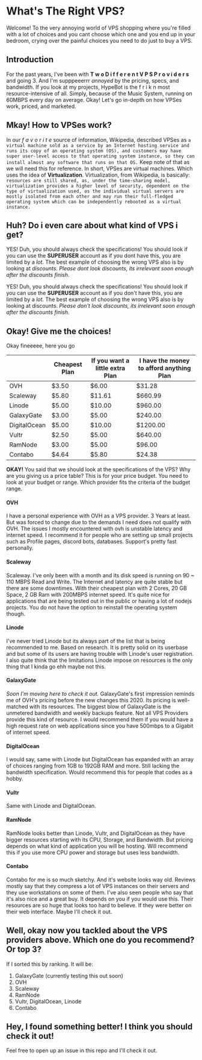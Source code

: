 # What's The Right VPS?
Welcome! To the very annoying world of VPS shopping where you're filled with a lot of choices and you cant choose which one and you end up in your bedroom, crying over the painful choices you need to do just to buy a VPS.

## Introduction
For the past years, I've been with **T w o D i f f e r e n t V P S P r o v i d e r s** and going 3. And I'm supppeeerrr *annoyed* by the pricing, specs, and bandwidth. If you look at my projects, HypeBot is the f r i k n most resource-intensive of all. Simply, because of the Music System, running on 60MBPS every day on average. Okay! Let's go in-depth on how VPSes work, priced, and marketed.

## Mkay! How to VPSes work?

In our *f a v o r i t e* source of information, Wikipedia, described VPSes as ``a virtual machine sold as a service by an Internet hosting service and runs its copy of an operating system (OS), and customers may have super user-level access to that operating system instance, so they can install almost any software that runs on that OS.`` Keep note of that as we will need this for reference. In short, VPSes are virtual machines. Which uses the idea of **Virtualization**. Virtualization, from Wikipedia, is basically: ``resources are still shared, as, under the time-sharing model, virtualization provides a higher level of security, dependent on the type of virtualization used, as the individual virtual servers are mostly isolated from each other and may run their full-fledged operating system which can be independently rebooted as a virtual instance. ``


## Huh? Do i even care about what kind of VPS i get?
YES! Duh, you should always check the specifications! You should look if you can use the **SUPERUSER** account as if you dont have this, you are limited by a *lot*. The best example of choosing the wrong VPS also is by looking at *discounts*. *Please dont look discounts, its irrelevant soon enough after the discounts finish*.

YES! Duh, you should always check the specifications! You should look if you can use the **SUPERUSER** account as if you don't have this, you are limited by a *lot*. The best example of choosing the wrong VPS also is by looking at discounts. *Please don't look discounts, its irrelevant soon enough after the discounts finish.*

## Okay! Give me the choices!
Okay fineeeee, here you go

|              | Cheapest Plan | If you want a little extra Plan | I have the money to afford anything Plan |
|--------------|---------------|---------------------------------|------------------------------------------|
| OVH          | $3.50         | $6.00                           | $31.28                                   |
| Scaleway     | $5.80         | $11.61                          | $660.99                                  |
| Linode       | $5.00         | $10.00                          | $960.00                                  |
| GalaxyGate   | $3.00         | $5.00                           | $240.00                                  |
| DigitalOcean | $5.00         | $10.00                          | $1200.00                                 |
| Vultr        | $2.50         | $5.00                           | $640.00                                  |
| RamNode      | $3.00         | $5.00                           | $96.00                                   |
| Contabo      | $4.64         | $5.80                           | $24.38                                   |

**OKAY!** You said that we should look at the specifications of the VPS? Why are you giving us a price table? This is for your price budget. You need to look at your budget or range. Which provider fits the criteria of the budget range.

#### OVH
I have a personal experience with OVH as a VPS provider. 3 Years at least. But was forced to change due to the demands I need does not qualify with OVH. The issues I mostly encountered with ovh is unstable latency and internet speed. I recommend it for people who are setting up small projects such as Profile pages, discord bots, databases. Support's pretty fast personally.

#### Scaleway
Scaleway. I've only been with a month and its disk speed is running on 90 ~ 110 MBPS Read and Write. The Internet and latency are quite stable but there are some downtimes. With their cheapest plan with 2 Cores, 20 GB Space, 2 GB Ram with 200MBPS internet speed. It's quite nice for applications that are being tested out in the public or having a lot of nodejs projects. You do not have the option to reinstall the operating system though.

#### Linode
I've never tried Linode but its always part of the list that is being recommended to me. Based on research. It is pretty solid on its userbase and but some of its users are having trouble with Linode's user registration. I also quite think that the limitations Linode impose on resources is the only thing that I kinda go ehh maybe not this.

#### GalaxyGate
*Soon I'm moving here to check it out.* GalaxyGate's first impression reminds me of OVH's pricing before the new changes this 2020. Its pricing is well-matched with its resources. The biggest blow of GalaxyGate is the unmetered bandwidth and weekly backups feature. Not all VPS Providers provide this kind of resource. I would recommend them if you would have a high request rate on web applications since you have 500mbps to a Gigabit of internet speed.

#### DigitalOcean
I would say, same with Linode but DigitalOcean has expanded with an array of choices ranging from 1GB to 192GB RAM and more. Still lacking the bandwidth specification. Would recommend this for people that codes as a hobby.

#### Vultr
Same with Linode and DigitalOcean.

#### RamNode
RamNode looks better than Linode, Vultr, and DigitalOcean as they have bigger resources starting with its CPU, Storage, and Bandwidth. But pricing depends on what kind of application you will be hosting. Will recommend this if you use more CPU power and storage but uses less bandwidth.

#### Contabo
Contabo for me is so much sketchy. And it's website looks way old. Reviews mostly say that they compress a lot of VPS instances on their servers and they use workstations on some of them. I've also seen people who say that it's also nice and a great buy. It depends on you if you would use this. Their resources are so huge that looks too hard to believe. If they were better on their web interface. Maybe I'll check it out.

## Well, okay now you tackled about the VPS providers above. Which one do you recommend? Or top 3?
If I sorted this by ranking. It will be:
1. GalaxyGate (currently testing this out soon)
2. OVH
3. Scaleway
4. RamNode
5. Vultr, DigitalOcean, Linode
6. Contabo

## Hey, I found something better! I think you should check it out!
Feel free to open up an issue in this repo and I'll check it out.

